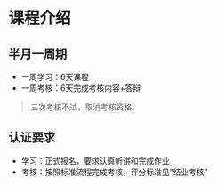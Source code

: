 # 课程介绍

## 半月一周期

* 一周学习：6天课程
* 一周考核：6天完成考核内容+答辩

> 三次考核不过，取消考核资格。

## 认证要求

* 学习：正式报名，要求认真听讲和完成作业
* 考核：按照标准流程完成考核，评分标准见“结业考核”